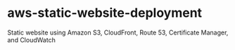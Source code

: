 # aws-static-website-deployment
Static website using Amazon S3, CloudFront, Route 53, Certificate Manager, and CloudWatch
